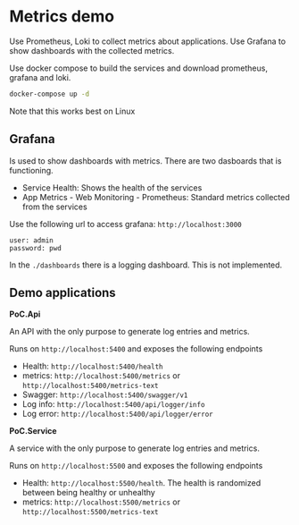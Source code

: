 # Metrics demo

Use Prometheus, Loki to collect metrics about applications.
Use Grafana to show dashboards with the collected metrics.

Use docker compose to build the services and download prometheus, grafana and loki.
```cmd
docker-compose up -d
```

Note that this works best on Linux

## Grafana

Is used to show dashboards with metrics. There are two dasboards that is functioning.

- Service Health: Shows the health of the services
- App Metrics - Web Monitoring - Prometheus: Standard metrics collected from the services

Use the following url to access grafana: ```http://localhost:3000```
```
user: admin
password: pwd
```
In the ```./dashboards``` there is a logging dashboard. This is not implemented.

## Demo applications

**PoC.Api** 

An API with the only purpose to generate log entries and metrics.

Runs on ```http://localhost:5400``` and exposes the following endpoints
- Health: ```http://localhost:5400/health```
- metrics: ```http://localhost:5400/metrics``` or ```http://localhost:5400/metrics-text```
- Swagger: ```http://localhost:5400/swagger/v1```
- Log info: ```http://localhost:5400/api/logger/info```
- Log error: ```http://localhost:5400/api/logger/error```

**PoC.Service** 

A service with the only purpose to generate log entries and metrics.

Runs on ```http://localhost:5500``` and exposes the following endpoints
- Health: ```http://localhost:5500/health```. The health is randomized between being healthy or unhealthy
- metrics: ```http://localhost:5500/metrics``` or ```http://localhost:5500/metrics-text```

